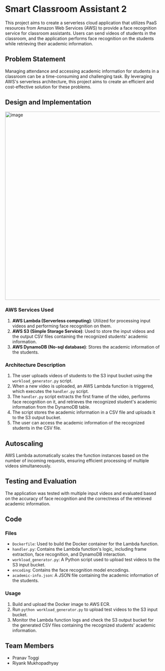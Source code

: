 # Smart Classroom Assistant 2

This project aims to create a serverless cloud application that utilizes PaaS resources from Amazon Web Services (AWS) to provide a face recognition service for classroom assistants. Users can send videos of students in the classroom, and the application performs face recognition on the students while retrieving their academic information.

## Problem Statement

Managing attendance and accessing academic information for students in a classroom can be a time-consuming and challenging task. By leveraging AWS's serverless architecture, this project aims to create an efficient and cost-effective solution for these problems.

## Design and Implementation

<img width="611" alt="image" src="https://user-images.githubusercontent.com/22538269/235815708-99c2c861-6a5d-49b7-ab26-dd51da0c3387.png">

### AWS Services Used

1. **AWS Lambda (Serverless computing)**: Utilized for processing input videos and performing face recognition on them.
2. **AWS S3 (Simple Storage Service)**: Used to store the input videos and the output CSV files containing the recognized students' academic information.
3. **AWS DynamoDB (No-sql database)**: Stores the academic information of the students.

### Architecture Description

1. The user uploads videos of students to the S3 input bucket using the `workload_generator.py` script.
2. When a new video is uploaded, an AWS Lambda function is triggered, which executes the `handler.py` script.
3. The `handler.py` script extracts the first frame of the video, performs face recognition on it, and retrieves the recognized student's academic information from the DynamoDB table.
4. The script stores the academic information in a CSV file and uploads it to the S3 output bucket.
5. The user can access the academic information of the recognized students in the CSV file.

## Autoscaling

AWS Lambda automatically scales the function instances based on the number of incoming requests, ensuring efficient processing of multiple videos simultaneously.

## Testing and Evaluation

The application was tested with multiple input videos and evaluated based on the accuracy of face recognition and the correctness of the retrieved academic information.

## Code

### Files

- `Dockerfile`: Used to build the Docker container for the Lambda function.
- `handler.py`: Contains the Lambda function's logic, including frame extraction, face recognition, and DynamoDB interaction.
- `workload_generator.py`: A Python script used to upload test videos to the S3 input bucket.
- `encoding`: Contains the face recognition model encodings.
- `academic-info.json`: A JSON file containing the academic information of the students.

### Usage

1. Build and upload the Docker image to AWS ECR.
2. Run `python workload_generator.py` to upload test videos to the S3 input bucket.
3. Monitor the Lambda function logs and check the S3 output bucket for the generated CSV files containing the recognized students' academic information.

## Team Members

- Pranav Toggi
- Riyank Mukhopadhyay
